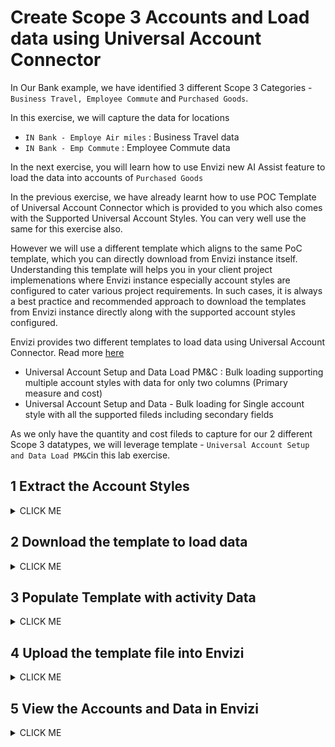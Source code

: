 
# Create Scope 3 Accounts and Load data using Universal Account Connector

In Our Bank example, we have identified 3 different Scope 3 Categories - `Business Travel, Employee Commute` and `Purchased Goods`.

In this exercise, we will capture the data for locations
- `IN Bank - Employe Air miles` :  Business Travel data
- `IN Bank - Emp Commute` : Employee Commute data

In the next exercise, you will learn how to use Envizi new AI Assist feature to load the data into accounts of `Purchased Goods`


In the previous exercise, we have already learnt how to use POC Template of Universal Account Connector which is provided to you which also comes with the Supported Universal Account Styles. You can very well use the same for this exercise also. 

However we will use a different template which aligns to the same PoC template,  which you can directly download from Envizi instance itself. Understanding this template will helps you in your client project implemenations where Envizi instance  especially account styles are configured to cater various project requirements.  In such cases, it is always a best practice and recommended approach to download the templates from Envizi instance directly along with the  supported account styles configured. 

Envizi provides two different templates to load data using Universal Account Connector. Read more [here](https://knowledgebase.envizi.com/home/universal-account-setup-and-data-loading)
- Universal Account Setup and Data Load PM&C :  Bulk loading supporting multiple account styles with data for only two columns (Primary measure and cost)
- Universal Account Setup and Data - Bulk loading for Single account style with all the supported fileds including secondary fields


As we only have the quantity and cost fileds to capture for our 2 different Scope 3 datatypes, we will leverage template - `Universal Account Setup and Data Load PM&C`in this lab exercise.


## 1 Extract the Account Styles 

 <details><summary>CLICK ME</summary>

To load the data into Envizi, the first step is identify the appropriate account style relevant to the data which we are loading into the system.   

We have two different Scope 3 data identified -  Business Travel and Employee Commute. 
Business Travel data could be relate to -   Air travel, (class: first / business / economy class ), Long-haul / short-haul. All these parametes impact the emissions calculations. Hence it is important to chose appropriate Account style which plays important role in deriving emission factor. 


1. In Envizi Global Search >  Reports > search for  `Account Setup and Data Load - PM&C`

<img src="images/30-account-setup-load-data-pmc-1.png">

2. Open the report

<img src="images/30-account-setup-load-data-pmc-2.png">

3. Choose the following filters to extract the account styles with corresponding values for all data type categories
- **Filter By #1:**  Export account style supported values

- **Filter By #2:**  All Data Type Categories

<img src="images/30-account-setup-load-data-pmc-4-1.png">

If you are interested in specific data type, you can chose the same in Filter By #2.
Leave the other fields as it is.

4. Click on `Submit`

Report is displayed on the screen.

5. Click on `DOWNLOAD AS CSV`

<img src="images/30-account-setup-load-data-pmc-4.png">

6. Save the csv to local system.

7. Open the file downloaded above 

<img src="images/account-style-extract-pmc.png">

8. From this file, identify relevant account styles for the data type - `Business Travel`

9. Filter on `Account Style Caption` filed for `travel`. Results looks like below


<img src="images/air-travel-account-style-extract-pmc.png">
You can see there are multiple account styles for `Air Travel` representing various scope 3 categories. Understanding the naming convention of the Account Style helps us to easily find the appropriate one. 

For example, Account style caption starts with S3.x - represents Scope 3. Category x.

- **S3.4 - Air Travel - Domestic - pkm**  : Air travel  represents `Scope 3  Category 4 - Upstream Transportation and Distribution`
- **S3.6 - Air Travel-Long haul-Business - miles** :   Air travel  represents  `Scope 3  Category 6 - Business travel`
- **S3.7 - Air Travel - Domestic - pkm** : Air travel  represents  `Scope 3  Category 7 - Employee commuting`
- **S3.9 - Air Travel - Long-haul International - pkm**: Air travel  represents  `Category 9 - Downstream transportation and distribution`

In our example, `Business travel` is basically representing the employess travel for the various conferences,client meetings, etc on business purpose. Hence our data belongs to `Category 6 - S3.6`. 

Now, narrow down on S3.6 account styles, and based on the additional parameters like class - businesss/ economy, etc and long-haul/ short-haul , chose the appropriate account style from the list and take a note of values of the fields 

- `Account Style Caption` - `S3.6 - Air Travel-Long haul-Business - miles`
- `Account Style Link` - `14359` 

10. Similarly, identify the account style for `Employee Commute` 
    You can see various account styles, based on the data available for type of commute , chose the appropriate account style.
    

<img src="images/employee-commute-account-style-extract-pmc.png">

- `Account Style Caption` - `S3.7 - Employee Commute - Car - miles`
- `Account Style Link` - `14450` 

</details>

## 2 Download the template to load data

 <details><summary>CLICK ME</summary>

Using the same `Account Setup  and Data Load - PMC` report, we can download the template specific to Groups / locations only for which the data capture is planned.

  
1. In Envizi Global Search >  Reports > search for  `Account Setup and Data Load - PM&C`

<img src="images/30-account-setup-load-data-pmc-1.png">

2. Open the report

<img src="images/30-account-setup-load-data-pmc-2.png">

3. Choose the following  

- **Select Group:**  Group which the location belongs to. Select parent Group `IN Bank`
<img src="images/Data-PMC-template-download-1.png">

- **Select Locations:**  Select the locations identified to capture the data and click on plus to add to the selected items  
  - Business Travel : `IN Bank - Employe Air miles`
  - Employee commute : `IN Bank - Emp Commute`

Click on `Confirm`
 
<img src="images/Data-PMC-template-download-2.png">


- **Filter By #1:**  Export selected locations with or without records

- **Filter By #2:**  All Data Type Categories
  
- Leave rest all fields to defaults

<img src="images/Data-PMC-template-download-3.png">

4. Click `Submit`
   
5. Click on `Download as CSV` and Save the file to local system
   
6. Open the file and observe the columns 

<img src="images/Data-PMC-template-download-4.png">

Based on our selection of filters and parametes, the report is pulled. As there is no data captured for these locations so far, the records are empty as you see in the file. 

In the next section, lets populate this template with required columns and upload the data. 

</details>

## 3 Populate Template with activity Data

 <details><summary>CLICK ME</summary>

Now, Let's populate the template with data for all the locations we created in the previous lab.

1. The downloaded file name is  `Account_Setup_and_Data_Load_-_PM&C.xlsx`  
   
2. Add any  suffix to the file name  `Account_Setup_and_Data_Load_-_PM&C_xxxxx.xlsx` , replace xxxx with any value  to easily identify. But it is better to suffix your `Prefix-Id`.

3. Fill in the values for the below columns
   - **Account Style Link** : Enter the  account style link obtained for the data type in section #3.1.9 
   - **Account Style Caption** :  Enter Account style caption obtained for the data type in section #3.1.9 
   - **Account Number** : Provide unique account name. Account is where the activity data is recorded. 
   - **Record Start YYYY-MM-DD** - Record Start YYYY-MM-DD	 -  Should be in the format of YYYY-MM-DD
   - **Record End YYYY-MM-DD** - Record End YYYY-MM-DD	 -  Should be in the format of YYYY-MM-DD
   - **Quantity** - Quantity of activity data. 
   - **Total cost (incl. Tax) in local currency** - Amount spend for the activity.

4. The file looks like below.

<img src="images/Data-PMC-template-populated2.png">

5. You can refer the sample file `Account_Setup_and_Data_Load_-_PM&C-Temp.xlsx` from [here](./files/Account_Setup_and_Data_Load_-_PM&C-Temp.xlsx) or from the shared Box folder to pick the values to pouplate into this file.

Make sure that you prefix the columns `Location` and `Account Number` with your Prefix-Id.

</details>

## 4 Upload the template file into Envizi

 <details><summary>CLICK ME</summary>

Lets upload the above updated template file into Envizi to load data into Envizi Accounts

1. Follow the steps given [here](../201-uploading-a-file) to upload the file into Envizi.

</details>

## 5 View the Accounts and Data in Envizi

 <details><summary>CLICK ME</summary>

Let us take a look at the data loaded into various accounts of our bank locations. 

1. In the Organization Hierarchy of Envizi UI, drill down to the account `IN Bank - Employe Air miles -Business`

<img src="images/Bank-Scope3-Accounts.png"> 

2. The `Account Summary` page is displayed.

<img src="images/Bank-Scope3-AccountSummary.png">

Account Summary page shows account details, last 12 months data of as bar chart,  associated account style, location and Total consumptions & cost.

3. On Account Summary page, click on `Review -> Records`, to view the `actual / estimated data` loaded using spread-sheet to this account

4. Finally, navigate to  `Review -> Monthly Data`, to view the `normalized data` on monthly basis and the calculated emissions for each monthly record.

Review the data loaded into other accounts through the spread-sheet. 

This completes the data loading exercise for Scope 3 activity data identified for different locations in our banking examples.

</details>